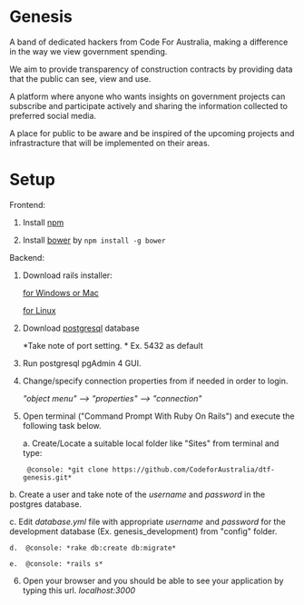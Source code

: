 # Genesis
A band of dedicated hackers from Code For Australia, making a difference in the way we view government spending.

We aim to provide transparency of construction contracts by providing data that the public can see, view and use.

A platform where anyone who wants insights on government projects can subscribe and participate actively and sharing the information collected to preferred social media.

A place for public to be aware and be inspired of the upcoming projects and infrastracture that will be implemented on their areas.

# Setup
Frontend:
1. Install [npm](https://nodejs.org/en/)

2. Install [bower](https://bower.io) by
   ```npm install -g bower```

Backend:
1. Download rails installer:

    [for Windows or Mac](http://railsinstaller.org/en)

    [for Linux](http://railsapps.github.io/installrubyonrails-ubuntu.html)
    
2. Download [postgresql](http://www.enterprisedb.com/products-services-training/pgdownload#windows) database

	*Take note of port setting. * Ex. 5432 as default

3. Run postgresql pgAdmin 4 GUI. 

4. Change/specify connection properties from if needed in order to login.

     *"object menu" --> "properties" --> "connection"* 

5. Open terminal ("Command Prompt With Ruby On Rails") and execute the following task below.


	a. Create/Locate a suitable local folder like "Sites" from terminal and type:

    	@console: *git clone https://github.com/CodeforAustralia/dtf-genesis.git*

  b. Create a user and take note of the *username* and *password* in the postgres database.

  c. Edit *database.yml* file with appropriate *username* and *password* for the development database (Ex. genesis_development) from "config" folder.  

	d.  @console: *rake db:create db:migrate*
     
	e.  @console: *rails s*

6. Open your browser and you should be able to see your application by typing this url.
   *localhost:3000* 



